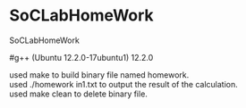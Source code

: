# SoCLabHomeWork
SoCLabHomeWork

#g++ (Ubuntu 12.2.0-17ubuntu1) 12.2.0

used make to build binary file named homework.  
used ./homework in1.txt to output the result of the calculation.  
used make clean to delete binary file.  
